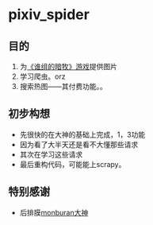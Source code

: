 # pixiv_spider

## 目的
1. 为[《谁组的暗牧》游戏](https://github.com/qq519043202/Who-set-the-sp)提供图片
2. 学习爬虫。orz
3. 搜索热图——其付费功能。。

## 初步构想
- 先很快的在大神的基础上完成，1，3功能
- 因为看了大半天还是看不大懂那些请求
- 其次在学习这些请求
- 最后重构代码，可能能上scrapy。

## 特别感谢
- 后排膜[monburan大神](https://github.com/monburan)
